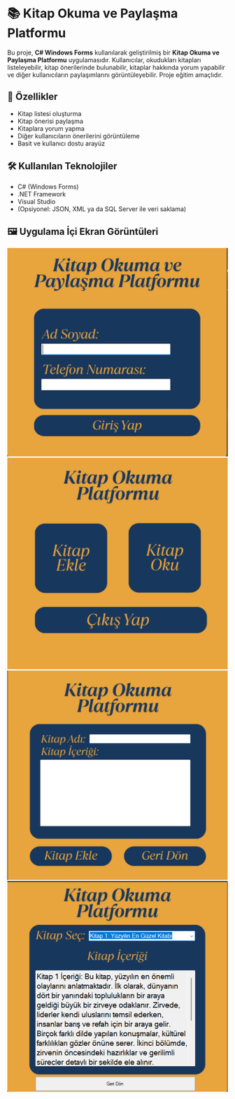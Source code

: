 # 📚 Kitap Okuma ve Paylaşma Platformu

Bu proje, **C# Windows Forms** kullanılarak geliştirilmiş bir **Kitap Okuma ve Paylaşma Platformu** uygulamasıdır. Kullanıcılar, okudukları kitapları listeleyebilir, kitap önerilerinde bulunabilir, kitaplar hakkında yorum yapabilir ve diğer kullanıcıların paylaşımlarını görüntüleyebilir. Proje eğitim amaçlıdır.

## 🧩 Özellikler

- Kitap listesi oluşturma
- Kitap önerisi paylaşma
- Kitaplara yorum yapma
- Diğer kullanıcıların önerilerini görüntüleme
- Basit ve kullanıcı dostu arayüz

## 🛠️ Kullanılan Teknolojiler

- C# (Windows Forms)
- .NET Framework
- Visual Studio
- (Opsiyonel: JSON, XML ya da SQL Server ile veri saklama)

## 🖼️ Uygulama İçi Ekran Görüntüleri

![1](1.png)  
![2](2.png)  
![3](3.png)  
![4](4.png)  
